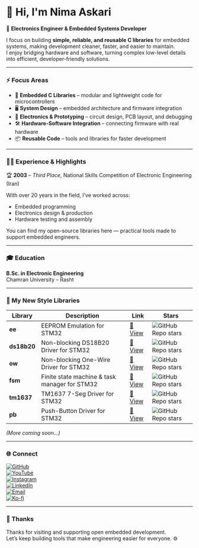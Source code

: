# 👋 Hi, I'm Nima Askari

🚀 **Electronics Engineer & Embedded Systems Developer**  

I focus on building **simple, reliable, and reusable C libraries** for embedded systems, making development cleaner, faster, and easier to maintain.  
I enjoy bridging hardware and software, turning complex low-level details into efficient, developer-friendly solutions.

---

### ⚡ Focus Areas
- 🔧 **Embedded C Libraries** – modular and lightweight code for microcontrollers  
- 🖥 **System Design** – embedded architecture and firmware integration  
- 🔩 **Electronics & Prototyping** – circuit design, PCB layout, and debugging  
- 🛠 **Hardware-Software Integration** – connecting firmware with real hardware  
- 📦 **Reusable Code** – tools and libraries for faster development  

---

### 👨‍💻 Experience & Highlights
🏆 **2003** – *Third Place*, National Skills Competition of Electronic Engineering (Iran)  

With over 20 years in the field, I’ve worked across:  
- Embedded programming  
- Electronics design & production  
- Hardware testing and assembly  

You can find my open-source libraries here — practical tools made to support embedded engineers.  

---

### 🎓 Education
**B.Sc. in Electronic Engineering**  
Chamran University – Rasht  

---

### 🧩 My New Style Libraries

| Library | Description | Link | Stars |
|----------|--------------|------|-------|
| **ee** | EEPROM Emulation for STM32 | [🔗 View](https://github.com/nimaltd/ee) | ![GitHub Repo stars](https://img.shields.io/github/stars/NimaLTD/ee?style=social) |
| **ds18b20** | Non-blocking DS18B20 Driver for STM32 | [🔗 View](https://github.com/nimaltd/ds18b20) | ![GitHub Repo stars](https://img.shields.io/github/stars/NimaLTD/ds18b20?style=social) |
| **ow** | Non-blocking One-Wire Driver for STM32 | [🔗 View](https://github.com/nimaltd/ow) | ![GitHub Repo stars](https://img.shields.io/github/stars/NimaLTD/ow?style=social) |
| **fsm** | Finite state machine & task manager for STM32 | [🔗 View](https://github.com/nimaltd/fsm) | ![GitHub Repo stars](https://img.shields.io/github/stars/NimaLTD/fsm?style=social) |
| **tm1637** | TM1637 7-Seg Driver for STM32 | [🔗 View](https://github.com/nimaltd/tm1637) | ![GitHub Repo stars](https://img.shields.io/github/stars/NimaLTD/tm1637?style=social) |
| **pb** | Push-Button Driver for STM32 | [🔗 View](https://github.com/nimaltd/pb) | ![GitHub Repo stars](https://img.shields.io/github/stars/NimaLTD/pb?style=social) |

*(More coming soon…)*  

---

### 🌐 Connect

[![GitHub](https://img.shields.io/badge/GitHub-Follow-black?style=for-the-badge&logo=github)](https://www.github.com/NimaLTD)  
[![YouTube](https://img.shields.io/badge/YouTube-Subscribe-red?style=for-the-badge&logo=youtube)](https://www.youtube.com/@NimaLTD)  
[![Instagram](https://img.shields.io/badge/Instagram-Follow-purple?style=for-the-badge&logo=instagram)](https://www.instagram.com/github.NimaLTD)  
[![LinkedIn](https://img.shields.io/badge/LinkedIn-Connect-blue?style=for-the-badge&logo=linkedin)](https://linkedin.com/in/nimaltd)  
[![Email](https://img.shields.io/badge/Email-Contact-red?style=for-the-badge&logo=gmail)](mailto:nima.askari@gmail.com)  
[![Ko-fi](https://img.shields.io/badge/Ko--fi-Support-orange?style=for-the-badge&logo=ko-fi)](https://ko-fi.com/nimaltd)  

---

### 💬 Thanks  
Thanks for visiting and supporting open embedded development.  
Let’s keep building tools that make engineering easier for everyone. ⚙️  
